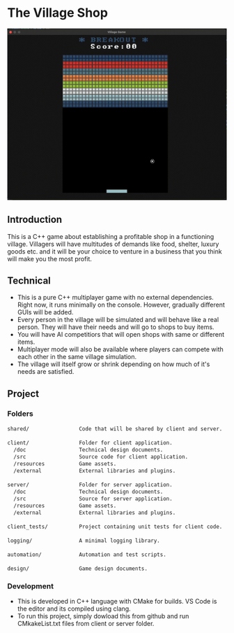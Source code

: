 # The Village Shop

<p align="center">
<img src="/screenshots/2025_06_03.gif" width="700px" />
</p>

## Introduction
This is a C++ game about establishing a profitable shop in a functioning village. Villagers will have multitudes of demands like food, shelter, luxury goods etc. and it will be your choice to venture in a business that you think will make you the most profit.

## Technical
- This is a pure C++ multiplayer game with no external dependencies. Right now, it runs minimally on the console. However, gradually different GUIs will be added.
- Every person in the village will be simulated and will behave like a real person. They will have their needs and will go to shops to buy items.
- You will have AI competitiors that will open shops with same or different items.
- Multiplayer mode will also be available where players can compete with each other in the same village simulation.
- The village will itself grow or shrink depending on how much of it's needs are satisfied.

## Project
### Folders
```
shared/                Code that will be shared by client and server.

client/                Folder for client application.
  /doc                 Technical design documents.
  /src                 Source code for client application.
  /resources           Game assets.
  /external            External libraries and plugins.

server/                Folder for server application.
  /doc                 Technical design documents.
  /src                 Source for server application.
  /resources           Game assets.
  /external            External libraries and plugins.

client_tests/          Project containing unit tests for client code.

logging/               A minimal logging library.

automation/            Automation and test scripts.

design/                Game design documents.

```

### Development
- This is developed in C++ language with CMake for builds. VS Code is the editor and its compiled using clang.
- To run this project, simply dowload this from github and run CMkakeList.txt files from client or server folder.
